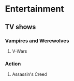 # Entertainment


## TV shows

### Vampires and Werewolves

1. V-Wars

### Action

1. Assassin's Creed
